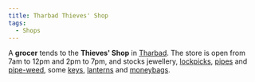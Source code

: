 ```yaml
---
title: Tharbad Thieves' Shop
tags:
  - Shops
---
```

A **grocer** tends to the **Thieves' Shop** in
[Tharbad](Tharbad "wikilink"). The store is open from 7am to 12pm and
2pm to 7pm, and stocks jewellery, [lockpicks](lockpicks "wikilink"),
[pipes](pipe "wikilink") and [pipe-weed](pipe-weed "wikilink"), some
[keys](key "wikilink"), [lanterns](lantern "wikilink") and
[moneybags](moneybag "wikilink").
